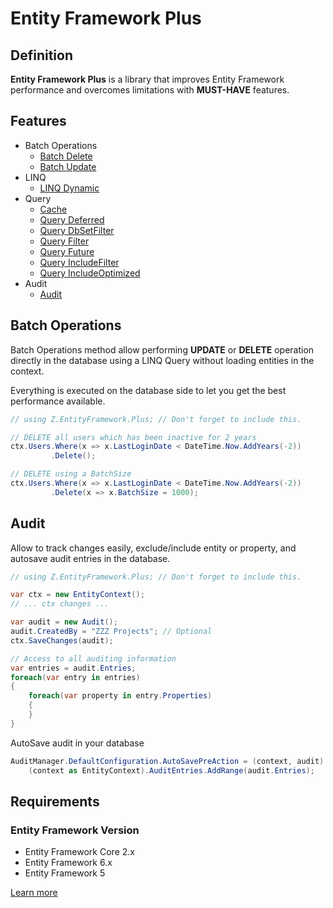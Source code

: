 # Entity Framework Plus

## Definition

**Entity Framework Plus** is a library that improves Entity Framework performance and overcomes limitations with **MUST-HAVE** features.

## Features

- Batch Operations
  - [Batch Delete](http://entityframework-plus.net/batch-delete)
  - [Batch Update](http://entityframework-plus.net/batch-update)
- LINQ
  - [LINQ Dynamic](http://entityframework-plus.net/linq-dynamic)
- Query
  - [Cache](http://entityframework-plus.net/query-cache)
  - [Query Deferred](http://entityframework-plus.net/query-deferred)
  - [Query DbSetFilter](http://entityframework-plus.net/query-db-set-filter)
  - [Query Filter](http://entityframework-plus.net/query-filter)
  - [Query Future](http://entityframework-plus.net/query-future)
  - [Query IncludeFilter](http://entityframework-plus.net/query-include-filter)
  - [Query IncludeOptimized](http://entityframework-plus.net/query-include-optimized)
- Audit
  - [Audit](http://entityframework-plus.net/audit)

## Batch Operations

Batch Operations method allow performing **UPDATE** or **DELETE** operation directly in the database using a LINQ Query without loading entities in the context.

Everything is executed on the database side to let you get the best performance available.


```csharp
// using Z.EntityFramework.Plus; // Don't forget to include this.

// DELETE all users which has been inactive for 2 years
ctx.Users.Where(x => x.LastLoginDate < DateTime.Now.AddYears(-2))
         .Delete();

// DELETE using a BatchSize
ctx.Users.Where(x => x.LastLoginDate < DateTime.Now.AddYears(-2))
         .Delete(x => x.BatchSize = 1000);
```

## Audit

Allow to track changes easily, exclude/include entity or property, and autosave audit entries in the database.


```csharp
// using Z.EntityFramework.Plus; // Don't forget to include this.

var ctx = new EntityContext();
// ... ctx changes ...

var audit = new Audit();
audit.CreatedBy = "ZZZ Projects"; // Optional
ctx.SaveChanges(audit);

// Access to all auditing information
var entries = audit.Entries;
foreach(var entry in entries)
{
    foreach(var property in entry.Properties)
    {
    }
}
```

AutoSave audit in your database


```csharp
AuditManager.DefaultConfiguration.AutoSavePreAction = (context, audit) =>
    (context as EntityContext).AuditEntries.AddRange(audit.Entries);
```

## Requirements

### Entity Framework Version

 - Entity Framework Core 2.x
 - Entity Framework 6.x
 - Entity Framework 5

[Learn more](http://entityframework-plus.net/)
